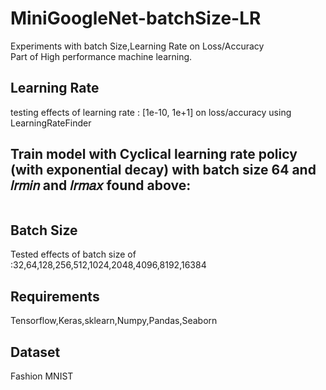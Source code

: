 # MiniGoogleNet-batchSize-LR
Experiments with batch Size,Learning Rate on Loss/Accuracy<br>
Part of High performance machine learning.

## Learning Rate
testing effects of learning rate : [1e-10, 1e+1] on loss/accuracy using LearningRateFinder
<img src="">

## Train model with Cyclical learning rate policy (with exponential decay) with batch size 64 and 𝑙𝑟𝑚𝑖𝑛  and  𝑙𝑟𝑚𝑎𝑥 found above:
<img src="">

## Batch Size
Tested effects of batch size of :32,64,128,256,512,1024,2048,4096,8192,16384
<img src="">

## Requirements
Tensorflow,Keras,sklearn,Numpy,Pandas,Seaborn

## Dataset
Fashion MNIST

